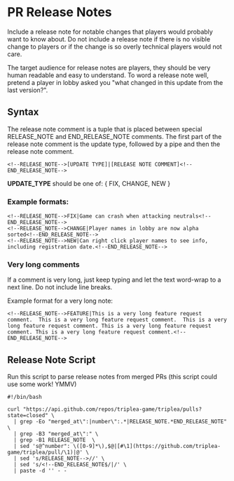 # PR Release Notes

Include a release note for notable changes that players would probably want to know about.  Do not include a release note if there is no visible change to players or if the change is so overly technical players would not care.

The target audience for release notes are players, they should be very human readable and easy to understand. To word a release note well, pretend a player in lobby asked you "what changed in this update from the last version?".

## Syntax

The release note comment is a tuple that is placed between special RELEASE_NOTE and END_RELEASE_NOTE comments. The first part of the release note comment is the update type, followed by a pipe and then the release note comment.

```
<!--RELEASE_NOTE-->[UPDATE TYPE]|[RELEASE NOTE COMMENT]<!--END_RELEASE_NOTE-->
```

**UPDATE_TYPE** should be one of:  { FIX, CHANGE, NEW }

### Example formats:

```
<!--RELEASE_NOTE-->FIX|Game can crash when attacking neutrals<!--END_RELEASE_NOTE-->
<!--RELEASE_NOTE-->CHANGE|Player names in lobby are now alpha sorted<!--END_RELEASE_NOTE-->
<!--RELEASE_NOTE-->NEW|Can right click player names to see info, including registration date.<!--END_RELEASE_NOTE-->
```

### Very long comments

If a comment is very long, just keep typing and let the text word-wrap to a next line. Do not include line breaks.

Example format for a very long note:

```
<!--RELEASE_NOTE-->FEATURE|This is a very long feature request comment.  This is a very long feature request comment.  This is a very long feature request comment. This is a very long feature request comment. This is a very long feature request comment.<!--END_RELEASE_NOTE-->
```

## Release Note Script

Run this script to parse release notes from merged PRs (this script could use some work! YMMV)

```
#!/bin/bash

curl "https://api.github.com/repos/triplea-game/triplea/pulls?state=closed" \
  | grep -Eo "merged_at\":|number\":.*|RELEASE_NOTE.*END_RELEASE_NOTE" \
  | grep -B3 "merged_at\":" \
  | grep -B1 RELEASE_NOTE  \
  | sed 's@^number": \([0-9]*\),$@|[#\1](https://github.com/triplea-game/triplea/pull/\1)|@' \
  | sed 's/RELEASE_NOTE-->//' \
  | sed 's/<!--END_RELEASE_NOTE$/|/' \
  | paste -d '' - -
```

